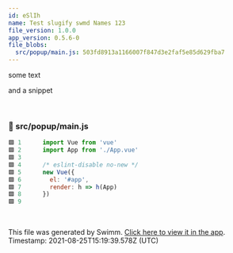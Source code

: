 ```yaml
---
id: eSlIh
name: Test slugify swmd Names 123
file_version: 1.0.0
app_version: 0.5.6-0
file_blobs:
  src/popup/main.js: 503fd8913a1166007f847d3e2faf5e85d629fba7
---
```


some text

and a snippet

<br/>

<!-- NOTE-swimm-snippet: the lines below links your snippet to Swimm -->
### 📄 src/popup/main.js
```javascript
🟩 1      import Vue from 'vue'
🟩 2      import App from './App.vue'
🟩 3      
🟩 4      /* eslint-disable no-new */
🟩 5      new Vue({
🟩 6        el: '#app',
🟩 7        render: h => h(App)
🟩 8      })
🟩 9      
```

<br/>

This file was generated by Swimm. [Click here to view it in the app](http://localhost:5000/#/repos/Z2l0aHViJTNBJTNBc3ItZXh0ZW5zaW9uJTNBJTNBZG91ZWs=/docs/eSlIh). Timestamp: 2021-08-25T15:19:39.578Z (UTC)